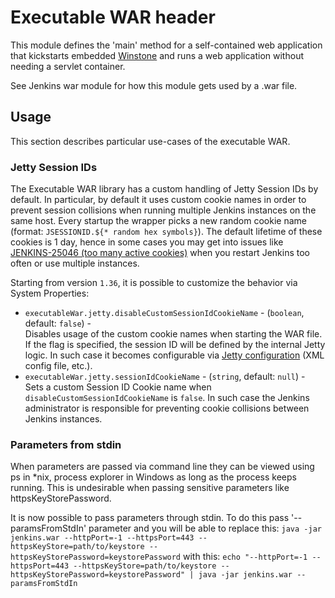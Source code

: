 # Executable WAR header
This module defines the 'main' method for a self-contained web application that kickstarts
embedded [Winstone](http://github.com/jenkinsci/winstone) and runs a web application without
needing a servlet container.


See Jenkins war module for how this module gets used by a .war file.

## Usage

This section describes particular use-cases of the executable WAR.

### Jetty Session IDs

The Executable WAR library has a custom handling of Jetty Session IDs by default.
In particular, by default it uses custom cookie names in order to prevent session collisions 
when running multiple Jenkins instances on the same host.
Every startup the wrapper picks a new random cookie name (format: `JSESSIONID.${* random hex symbols}`).
The default lifetime of these cookies is 1 day, hence in some cases you may get into issues like [JENKINS-25046 (too many active cookies)](https://issues.jenkins-ci.org/browse/JENKINS-25046) when you restart Jenkins too often or use multiple instances.

Starting from version `1.36`, it is possible to customize the behavior via System Properties:

* `executableWar.jetty.disableCustomSessionIdCookieName` - 
(`boolean`, default: `false`) -  
Disables usage of the custom cookie names when starting the WAR file.
If the flag is specified, the session ID will be defined by the internal Jetty logic.
In such case it becomes configurable via [Jetty configuration](http://www.eclipse.org/jetty/documentation/9.4.x/quick-start-configure.html) (XML config file, etc.).
* `executableWar.jetty.sessionIdCookieName` - 
(`string`, default: `null`) -  
Sets a custom Session ID Cookie name when `disableCustomSessionIdCookieName` is `false`.
In such case the Jenkins administrator is responsible for preventing cookie collisions between Jenkins instances.

### Parameters from stdin

When parameters are passed via command line they can be viewed using ps in *nix, process explorer in Windows as long as the process keeps running. This is undesirable when passing sensitive parameters like httpsKeyStorePassword.

It is now possible to pass parameters through stdin. To do this pass '--paramsFromStdIn' parameter and you will be able to replace this:
`java -jar jenkins.war --httpPort=-1 --httpsPort=443 --httpsKeyStore=path/to/keystore --httpsKeyStorePassword=keystorePassword`
with this:
`echo "--httpPort=-1 --httpsPort=443 --httpsKeyStore=path/to/keystore --httpsKeyStorePassword=keystorePassword" | java -jar jenkins.war --paramsFromStdIn`

